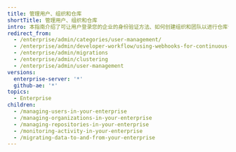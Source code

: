 ```yaml
---
title: 管理用户、组织和仓库
shortTitle: 管理用户、组织和仓库
intro: 本指南介绍了可让用户登录您的企业的身份验证方法、如何创建组织和团队以进行仓库访问和协作，并针对用户安全提供了最佳实践建议。
redirect_from:
  - /enterprise/admin/categories/user-management/
  - /enterprise/admin/developer-workflow/using-webhooks-for-continuous-integration
  - /enterprise/admin/migrations
  - /enterprise/admin/clustering
  - /enterprise/admin/user-management
versions:
  enterprise-server: '*'
  github-ae: '*'
topics:
  - Enterprise
children:
  - /managing-users-in-your-enterprise
  - /managing-organizations-in-your-enterprise
  - /managing-repositories-in-your-enterprise
  - /monitoring-activity-in-your-enterprise
  - /migrating-data-to-and-from-your-enterprise
---
```


